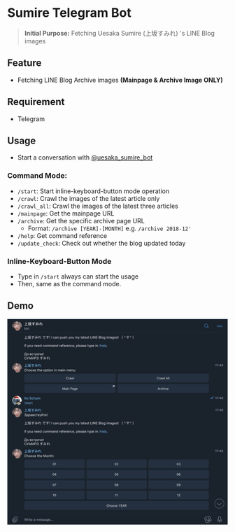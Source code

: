 # Sumire Telegram Bot
> **Initial Purpose:** Fetching Uesaka Sumire (上坂すみれ) 's LINE Blog images

## Feature
- Fetching LINE Blog Archive images **(Mainpage & Archive Image ONLY)**

## Requirement
- Telegram

## Usage
- Start a conversation with [@uesaka\_sumire\_bot](https://t.me/uesaka_sumire_bot)

### Command Mode:
- `/start`: Start inline-keyboard-button mode operation
- `/crawl`: Crawl the images of the latest article only
- `/crawl_all`: Crawl the images of the latest three articles
- `/mainpage`: Get the mainpage URL
- `/archive`: Get the specific archive page URL 
	- Format: `/archive [YEAR]-[MONTH]` e.g. `/archive 2018-12'`
- `/help`: Get command reference 
- `/update_check`: Check out whether the blog updated today
### Inline-Keyboard-Button Mode
- Type in `/start` always can start the usage<br>
- Then, same as the command mode.

## Demo
![demo.png](media/demo.png)


